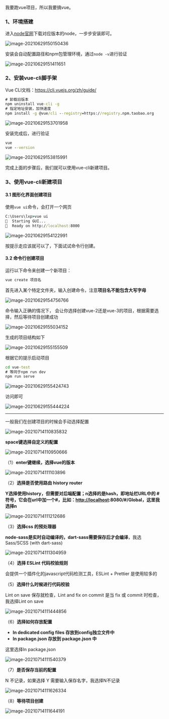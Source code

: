 我要跑vue项目，所以我要搞vue。

### 1、环境搭建

进入[node官网](https://nodejs.org/en/download/)下载对应版本的node，一步步安装即可。

![image-20210629150150436](vue环境搭建以及使用vue-cli创建项目.assets/image-20210629150150436.png)

安装会自动配置路径和npm包管理环境，通过`node -v`进行验证

![image-20210629151411651](vue环境搭建以及使用vue-cli创建项目.assets/image-20210629151411651.png)

### 2、安装vue-cli脚手架

Vue CLI文档：https://cli.vuejs.org/zh/guide/

```cmd
# 卸载旧版本
npm uninstall vue-cli -g
# 指定地址安装，加快速度
npm install -g @vue/cli --registry=https://registry.npm.taobao.org
```

![image-20210629153701958](vue环境搭建以及使用vue-cli创建项目.assets/image-20210629153701958.png)

安装完成后，进行验证

```cmd
vue
vue --version
```

![image-20210629153815991](vue环境搭建以及使用vue-cli创建项目.assets/image-20210629153815991.png)

完成上面的步骤后，我们就可以使用vue-cli新建项目。

### 3、使用vue-cli新建项目

#### 3.1 图形化界面创建项目

使用`vue ui`命令，会打开一个网页

```cmd
C:\Users\lxp>vue ui
🚀  Starting GUI...
🌠  Ready on http://localhost:8000
```

![image-20210629154122991](vue环境搭建以及使用vue-cli创建项目.assets/image-20210629154122991.png)

按提示走应该就可以了，下面试试命令行创建。

#### 3.2 命令行创建项目

运行以下命令来创建一个新项目：

```cmd
vue create 项目名
```

首先进入某个特定文件夹，输入创建命令，注意**项目名不能包含大写字母**

![image-20210629154756766](vue环境搭建以及使用vue-cli创建项目.assets/image-20210629154756766.png)

命令输入正确的情况下， 会让你选择创建vue-2还是vue-3的项目，根据需要选择，然后等待项目创建成功

![image-20210629155034152](vue环境搭建以及使用vue-cli创建项目.assets/image-20210629155034152.png)

生成的项目结构如下

![image-20210629155155509](vue环境搭建以及使用vue-cli创建项目.assets/image-20210629155155509.png)

根据它的提示启动项目

```cmd
cd vue-test
# 等同于npm run dev
npm run serve
```

![image-20210629155424743](vue环境搭建以及使用vue-cli创建项目.assets/image-20210629155424743.png)

访问即可

![image-20210629155444224](vue环境搭建以及使用vue-cli创建项目.assets/image-20210629155444224.png)

---

一般我们在创建项目的时候会手动选择配置

![image-20210714110835832](vue环境搭建以及使用vue-cli创建项目.assets/image-20210714110835832.png)

**space键选择自定义的配置**

![image-20210714110950666](vue环境搭建以及使用vue-cli创建项目.assets/image-20210714110950666.png)

（1）**enter键继续，选择vue的版本**

![image-20210714111103896](vue环境搭建以及使用vue-cli创建项目.assets/image-20210714111103896.png)

（2）**选择是否使用路由 history router**

**Y选择使用history，但需要对后端配置；n选择的是hash，即地址栏URL中的 # 符号，它会在url中加一个#，比如：[http://localhost](http://localhost/):8080/#/Global，这里我选择n**

![image-20210714111212686](vue环境搭建以及使用vue-cli创建项目.assets/image-20210714111212686.png)

（3）**选择css 的预处理器**

**node-sass是实时自动编译的，dart-sass需要保存后才会编译**，我选 Sass/SCSS (with dart-sass)

![image-20210714111304959](vue环境搭建以及使用vue-cli创建项目.assets/image-20210714111304959.png)

（4）**选择 ESLint 代码校验规则**

会提供一个插件化的javascript代码检测工具，ESLint + Prettier 是使用较多的

（5）**选择什么时候进行代码校验**

Lint on save 保存就检查，Lint and fix on commit 是当 fix 或 commit 时检查，我选择Lint on save

![image-20210714111444856](vue环境搭建以及使用vue-cli创建项目.assets/image-20210714111444856.png)

（6）**选择如何存放配置**

- **In dedicated config files 存放到config独立文件中**
- **In package.json 存放到 package.json 中**

这里选择In package.json

![image-20210714111540379](vue环境搭建以及使用vue-cli创建项目.assets/image-20210714111540379.png)

（7）**是否保存当前的配置**

N 不记录，如果选择 Y 需要输入保存名字，我选择N不记录

![image-20210714111626334](vue环境搭建以及使用vue-cli创建项目.assets/image-20210714111626334.png)

（8）**等待项目创建**

![image-20210714111644191](vue环境搭建以及使用vue-cli创建项目.assets/image-20210714111644191.png)